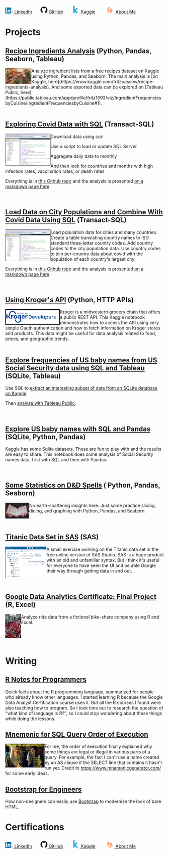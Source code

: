 [![LinkedIn icon](linkedin.png) LinkedIn](https://www.linkedin.com/in/fredrich-passow-4789146)
 &nbsp; &nbsp; &nbsp; 
[![GitHub icon](github.png) GitHub](https://github.com/fpassow)
 &nbsp; &nbsp; &nbsp; 
 [![Kaggle icon](kaggle_icon.png) Kaggle](https://www.kaggle.com/fritzpassow/code)
  &nbsp; &nbsp; &nbsp; 
[![me](fp.png) About Me](about_me.html)

# Projects

## [Recipe Ingredients Analysis](https://www.kaggle.com/fritzpassow/recipe-ingredients-analysis)  (Python, Pandas, Seaborn, Tableau)

<img align="left" src="katie-smith-uQs1802D0CQ-unsplash_SMALLER.jpg">
Analyze ingredient lists from a free recipes dataset on Kaggle using Python, Pandas, and Seaborn. The main analysis is [on Kaggle, here](https://www.kaggle.com/fritzpassow/recipe-ingredients-analysis). And some exported data can be explored on [Tableau Public, here](https://public.tableau.com/app/profile/fritz1693/viz/IngredientFrequenciesbyCuisine/IngredientFrequenciesbyCuisine#1).
<br clear="left"/>

<br/>

## [Exploring Covid Data with SQL](https://fpassow.github.io/world_data/owid_covid/queries_and_results.html) (Transact-SQL)
<img align="left" src="ssms.png">
Download data using curl

Use a script to load or update SQL Server

Aggregate daily data to monthly

And then look for countries and months with high infection rates, vaccination rates, or death rates

Everything is in [this Github repo](https://github.com/fpassow/world_data/tree/main/owid_covid) and the analysis is presented 
[on a markdown page here](https://fpassow.github.io/world_data/owid_covid/queries_and_results.html)
<br clear="left"/>

<br/>

## [Load Data on City Populations and Combine With Covid Data Using SQL](https://fpassow.github.io/world_data/city_populations/cities_queries_and_results.html) (Transact-SQL)
<img align="left" src="ssms.png">
Load population data for cities and many countries. Create a table translating country names to ISO standard three-letter country codes.
Add country codes to the city population data. Use country codes to join per-country data about covid with the population 
of each country's largest city. 

Everything is in [this Github repo](https://github.com/fpassow/world_data/tree/main/city_populations) and the analysis is presented 
[on a markdown page here](https://fpassow.github.io/world_data/city_populations/cities_queries_and_results.html)
<br clear="left"/>

<br/>

## [Using Kroger's API](https://www.kaggle.com/code/fritzpassow/using-kroger-s-api) (Python, HTTP APIs)
<img align="left" src="kroger_dev_logo.png">
Kroger is a midwestern grocery chain that offers a public REST API. This Kaggle notebook demonstrates how to access the API using very simple Oauth authentication and how to fetch information on Kroger stores and products. This data might be useful for data analysis related to food, prices, and geographic trends.
<br clear="left"/>

<br/>

## [Explore frequencies of US baby names from US Social Security data using SQL and Tableau](https://www.kaggle.com/fritzpassow/baby-names-sql-and-tableau) (SQLite, Tableau)
Use SQL to [extract an interesting subset of data from an SQLite database on Kaggle](https://www.kaggle.com/fritzpassow/baby-names-sql-and-tableau). 

Then [analyze with Tableau Public](https://public.tableau.com/app/profile/fritz1693/viz/BabyNamesbyStateandYear/BabyNamesbyStateandYear). 

<br/>

## [Explore US baby names with SQL and Pandas](https://www.kaggle.com/fritzpassow/explore-us-baby-names-with-sql-and-pandas) (SQLite, Python, Pandas)
Kaggle has some Sqlite datasets. These are fun to play with and the results are easy to share. This notebook does some analysis of Social Security names data, first with SQL and then with Pandas.
<br clear="left"/>

<br/>

## [Some Statistics on D&D Spells](https://www.kaggle.com/fritzpassow/some-statistics-on-d-d-spells) ( Python, Pandas, Seaborn)
<img align="left" src="annie-spratt-wseixWvrsD4-unsplash_SMALLER.jpg">
No earth-shattering insights here. Just some practice slicing, dicing, and graphing with Python, Pandas, and Seaborn.
<br clear="left"/>

<br/>

## [Titanic Data Set in SAS](https://fpassow.github.io/sas_titanic/) (SAS)
<img align="left" src="sas_titanic/sas_studio.png">
A small exercise working on the Titanic data set in the free online version of SAS Studio. SAS is a huge product
with an old and unfamiliar syntax. 
But I think it's useful for everyone to have seen the UI and be able Google their way through getting data in and out.
<br clear="left"/>
<br/>

## [Google Data Analytics Certificate: Final Project](https://fpassow.github.io/google_cert_project/) (R, Excel)
<img align="left" src="who-s-denilo-GxEC8q7lm-M-unsplash_SMALLER.jpg">
Analyze ride data from a fictional bike-share company using R and Excel.
<br clear="left"/>

<br/>

# Writing

## [R Notes for Programmers](https://docs.google.com/document/d/1G2h8k4SuW2E9RkhKtU9p3ehNwLWADwG2YjW7fM46O60/edit?usp=sharing)
Quick facts about the R programming language, summarized for people who already know other languages. I started learning R because the Google
Data Analyst Certification course uses it. But all the R courses I found were also teaching how to program. So I took time out to
research the question of "what kind of language is R?", so I could stop wondering about these things while doing the lessons.

## [Mnemonic for SQL Query Order of Execution](SQL_execution_order_mnemonic.jpg)
[<img align="left" src="sql_mnemonic_small.jpg">](SQL_execution_order_mnemonic.jpg)
For me, the order of execution finally explained why some things are legal or illegal in various parts of a query. For example, the fact I can't use a name created by an AS clause if the SELECT line that contains it hasn't run yet. Credit to https://www.mnemonicgenerator.com/ for some early ideas.

## [Bootstrap for Engineers](https://fpassow.github.io/bootstrap4engineers.html)
How non-designers can easily use [Bootstrap](https://getbootstrap.com) to modernize the look
of bare HTML.

# Certifications

<div data-iframe-width="150" data-iframe-height="270" data-share-badge-id="82415c22-7347-4342-8dbe-bcdff5d6cefb" data-share-badge-host="https://www.credly.com"></div><script type="text/javascript" async src="//cdn.credly.com/assets/utilities/embed.js"></script>



[![LinkedIn icon](linkedin.png) LinkedIn](https://www.linkedin.com/in/fredrich-passow-4789146)
 &nbsp; &nbsp; &nbsp; 
[![GitHub icon](github.png) GitHub](https://github.com/fpassow)
 &nbsp; &nbsp; &nbsp; 
 [![Kaggle icon](kaggle_icon.png) Kaggle](https://www.kaggle.com/fritzpassow/code)
  &nbsp; &nbsp; &nbsp; 
[![me](fp.png) About Me](about_me.html)
